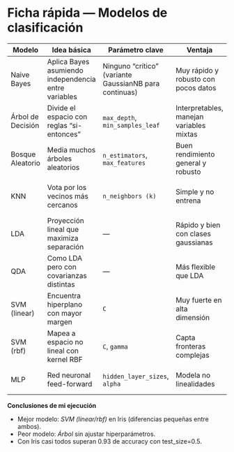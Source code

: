 # Ficha rápida — Modelos de clasificación

| Modelo | Idea básica | Parámetro clave | Ventaja | Limitación |
|-------|-------------|-----------------|---------|------------|
| Naive Bayes | Aplica Bayes asumiendo independencia entre variables | Ninguno “crítico” (variante GaussianNB para continuas) | Muy rápido y robusto con pocos datos | Suposición de independencia rara vez se cumple |
| Árbol de Decisión | Divide el espacio con reglas “si-entonces” | `max_depth`, `min_samples_leaf` | Interpretables, manejan variables mixtas | Tienden a sobreajustar si no se podan |
| Bosque Aleatorio | Media muchos árboles aleatorios | `n_estimators`, `max_features` | Buen rendimiento general y robusto | Menos interpretable y más pesado que un árbol |
| KNN | Vota por los vecinos más cercanos | `n_neighbors (k)` | Simple y no entrena | Lento con muchos datos, sensible a escala |
| LDA | Proyección lineal que maximiza separación | — | Rápido y bien con clases gaussianas | Supone mismas covarianzas por clase |
| QDA | Como LDA pero con covarianzas distintas | — | Más flexible que LDA | Puede sobreajustar con pocos datos |
| SVM (linear) | Encuentra hiperplano con mayor margen | `C` | Muy fuerte en alta dimensión | Sensible a escala; lineal |
| SVM (rbf) | Mapea a espacio no lineal con kernel RBF | `C`, `gamma` | Capta fronteras complejas | Requiere ajustar hiperparámetros |
| MLP | Red neuronal feed-forward | `hidden_layer_sizes`, `alpha` | Modela no linealidades | Requiere más datos/tiempo y ajuste |

**Conclusiones de mi ejecución**
- Mejor modelo: *SVM (linear/rbf)* en Iris (diferencias pequeñas entre ambos).
- Peor modelo: *Árbol* sin ajustar hiperparámetros.
- Con Iris casi todos superan 0.93 de accuracy con test_size=0.5.
